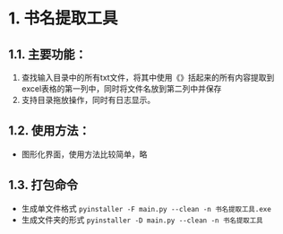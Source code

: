 # 1. 书名提取工具

## 1.1. 主要功能：
1. 查找输入目录中的所有txt文件，将其中使用《》括起来的所有内容提取到excel表格的第一列中，同时将文件名放到第二列中并保存
2. 支持目录拖放操作，同时有日志显示。

## 1.2. 使用方法：
- 图形化界面，使用方法比较简单，略

## 1.3. 打包命令
- 生成单文件格式
  `pyinstaller -F main.py --clean -n 书名提取工具.exe`
- 生成文件夹的形式
  `pyinstaller -D main.py --clean -n 书名提取工具`
